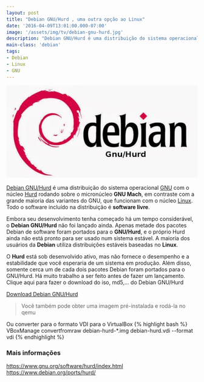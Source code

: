 ```yaml
---
layout: post
title: "Debian GNU/Hurd , uma outra opção ao Linux"
date: '2016-04-09T13:01:00.000-07:00'
image: '/assets/img/tv/debian-gnu-hurd.jpg'
description: "Debian GNU/Hurd é uma distribuição do sistema operacional GNU com o núcleo Hurd."
main-class: 'debian'
tags:
- Debian
- Linux
- GNU
---
```


![Debian GNU/Hurd , uma outra opção ao Linux](/assets/img/tv/debian-gnu-hurd.jpg "Debian GNU/Hurd , uma outra opção ao Linux")

[Debian GNU/Hurd](https://www.debian.org/ports/hurd/) é uma distribuição do sistema operacional [GNU](https://www.gnu.org/) com o núcleo [Hurd](https://www.gnu.org/software/hurd/index.html) rodando sobre o micronúcleo __GNU Mach__, em contraste com a grande maioria das variantes do GNU, que funcionam com o núcleo [Linux](https://www.kernel.org/). Todo o software incluído na distribuição é __software livre__.

Embora seu desenvolvimento tenha começado há um tempo considerável, o __Debian GNU/Hurd__ não foi lançado ainda. Apenas metade dos pacotes Debian de software foram portados para o __GNU/Hurd__, e o próprio Hurd ainda não está pronto para ser usado num sistema estável. A maioria dos usuários da __Debian__ utiliza distribuições estáveis baseadas no __Linux__.

O __Hurd__ está sob desenvolvido ativo, mas não fornece o desempenho e a estabilidade que você esperaria de um sistema em produção. Além disso, somente cerca um de cada dois pacotes Debian foram portados para o GNU/Hurd. Há muito trabalho a ser feito antes de fazer um lançamento.
Clique aqui para fazer o download do iso, md5,... do Debian GNU/Hurd

[Download Debian GNU/Hurd](http://ftp.debian-ports.org/debian-cd/hurd-i386/debian-hurd-2015/)

> Você também pode obter uma imagem pré-instalada e rodá-la no qemu
 
Ou converter para o formato VDI para o VirtualBox
{% highlight bash %}
VBoxManage convertfromraw debian-hurd-*.img debian-hurd.vdi --format vdi
{% endhighlight %} 

### Mais informações
<https://www.gnu.org/software/hurd/index.html>
<https://www.debian.org/ports/hurd/>
